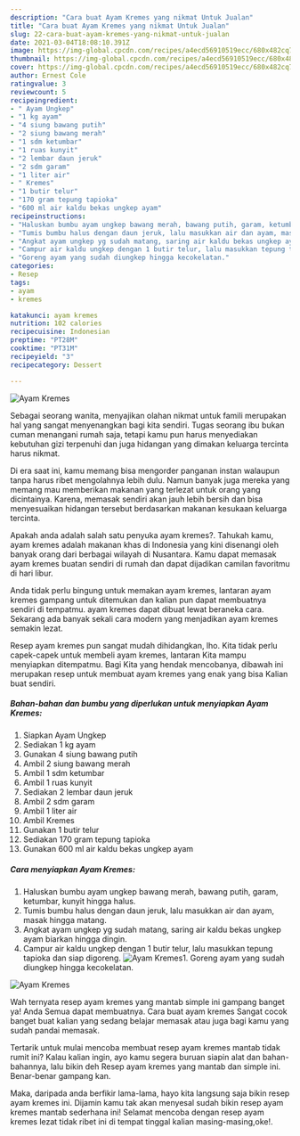 ```yaml
---
description: "Cara buat Ayam Kremes yang nikmat Untuk Jualan"
title: "Cara buat Ayam Kremes yang nikmat Untuk Jualan"
slug: 22-cara-buat-ayam-kremes-yang-nikmat-untuk-jualan
date: 2021-03-04T18:08:10.391Z
image: https://img-global.cpcdn.com/recipes/a4ecd56910519ecc/680x482cq70/ayam-kremes-foto-resep-utama.jpg
thumbnail: https://img-global.cpcdn.com/recipes/a4ecd56910519ecc/680x482cq70/ayam-kremes-foto-resep-utama.jpg
cover: https://img-global.cpcdn.com/recipes/a4ecd56910519ecc/680x482cq70/ayam-kremes-foto-resep-utama.jpg
author: Ernest Cole
ratingvalue: 3
reviewcount: 5
recipeingredient:
- " Ayam Ungkep"
- "1 kg ayam"
- "4 siung bawang putih"
- "2 siung bawang merah"
- "1 sdm ketumbar"
- "1 ruas kunyit"
- "2 lembar daun jeruk"
- "2 sdm garam"
- "1 liter air"
- " Kremes"
- "1 butir telur"
- "170 gram tepung tapioka"
- "600 ml air kaldu bekas ungkep ayam"
recipeinstructions:
- "Haluskan bumbu ayam ungkep bawang merah, bawang putih, garam, ketumbar, kunyit hingga halus."
- "Tumis bumbu halus dengan daun jeruk, lalu masukkan air dan ayam, masak hingga matang."
- "Angkat ayam ungkep yg sudah matang, saring air kaldu bekas ungkep ayam biarkan hingga dingin."
- "Campur air kaldu ungkep dengan 1 butir telur, lalu masukkan tepung tapioka dan siap digoreng."
- "Goreng ayam yang sudah diungkep hingga kecokelatan."
categories:
- Resep
tags:
- ayam
- kremes

katakunci: ayam kremes 
nutrition: 102 calories
recipecuisine: Indonesian
preptime: "PT28M"
cooktime: "PT31M"
recipeyield: "3"
recipecategory: Dessert

---
```



![Ayam Kremes](https://img-global.cpcdn.com/recipes/a4ecd56910519ecc/680x482cq70/ayam-kremes-foto-resep-utama.jpg)

Sebagai seorang wanita, menyajikan olahan nikmat untuk famili merupakan hal yang sangat menyenangkan bagi kita sendiri. Tugas seorang ibu bukan cuman menangani rumah saja, tetapi kamu pun harus menyediakan kebutuhan gizi terpenuhi dan juga hidangan yang dimakan keluarga tercinta harus nikmat.

Di era  saat ini, kamu memang bisa mengorder panganan instan walaupun tanpa harus ribet mengolahnya lebih dulu. Namun banyak juga mereka yang memang mau memberikan makanan yang terlezat untuk orang yang dicintainya. Karena, memasak sendiri akan jauh lebih bersih dan bisa menyesuaikan hidangan tersebut berdasarkan makanan kesukaan keluarga tercinta. 



Apakah anda adalah salah satu penyuka ayam kremes?. Tahukah kamu, ayam kremes adalah makanan khas di Indonesia yang kini disenangi oleh banyak orang dari berbagai wilayah di Nusantara. Kamu dapat memasak ayam kremes buatan sendiri di rumah dan dapat dijadikan camilan favoritmu di hari libur.

Anda tidak perlu bingung untuk memakan ayam kremes, lantaran ayam kremes gampang untuk ditemukan dan kalian pun dapat membuatnya sendiri di tempatmu. ayam kremes dapat dibuat lewat beraneka cara. Sekarang ada banyak sekali cara modern yang menjadikan ayam kremes semakin lezat.

Resep ayam kremes pun sangat mudah dihidangkan, lho. Kita tidak perlu capek-capek untuk membeli ayam kremes, lantaran Kita mampu menyiapkan ditempatmu. Bagi Kita yang hendak mencobanya, dibawah ini merupakan resep untuk membuat ayam kremes yang enak yang bisa Kalian buat sendiri.

<!--inarticleads1-->

##### Bahan-bahan dan bumbu yang diperlukan untuk menyiapkan Ayam Kremes:

1. Siapkan  Ayam Ungkep
1. Sediakan 1 kg ayam
1. Gunakan 4 siung bawang putih
1. Ambil 2 siung bawang merah
1. Ambil 1 sdm ketumbar
1. Ambil 1 ruas kunyit
1. Sediakan 2 lembar daun jeruk
1. Ambil 2 sdm garam
1. Ambil 1 liter air
1. Ambil  Kremes
1. Gunakan 1 butir telur
1. Sediakan 170 gram tepung tapioka
1. Gunakan 600 ml air kaldu bekas ungkep ayam




<!--inarticleads2-->

##### Cara menyiapkan Ayam Kremes:

1. Haluskan bumbu ayam ungkep bawang merah, bawang putih, garam, ketumbar, kunyit hingga halus.
1. Tumis bumbu halus dengan daun jeruk, lalu masukkan air dan ayam, masak hingga matang.
1. Angkat ayam ungkep yg sudah matang, saring air kaldu bekas ungkep ayam biarkan hingga dingin.
1. Campur air kaldu ungkep dengan 1 butir telur, lalu masukkan tepung tapioka dan siap digoreng.
<img src="//assets-global.cpcdn.com/assets/icons/button_play-2c75c40dde080a61004c1f40b05d8f140eaff45d7e9e6481dc71c63d2e7c4909.png" alt="Ayam Kremes">1. Goreng ayam yang sudah diungkep hingga kecokelatan.
<img src="//assets-global.cpcdn.com/assets/icons/button_play-2c75c40dde080a61004c1f40b05d8f140eaff45d7e9e6481dc71c63d2e7c4909.png" alt="Ayam Kremes">



Wah ternyata resep ayam kremes yang mantab simple ini gampang banget ya! Anda Semua dapat membuatnya. Cara buat ayam kremes Sangat cocok banget buat kalian yang sedang belajar memasak atau juga bagi kamu yang sudah pandai memasak.

Tertarik untuk mulai mencoba membuat resep ayam kremes mantab tidak rumit ini? Kalau kalian ingin, ayo kamu segera buruan siapin alat dan bahan-bahannya, lalu bikin deh Resep ayam kremes yang mantab dan simple ini. Benar-benar gampang kan. 

Maka, daripada anda berfikir lama-lama, hayo kita langsung saja bikin resep ayam kremes ini. Dijamin kamu tak akan menyesal sudah bikin resep ayam kremes mantab sederhana ini! Selamat mencoba dengan resep ayam kremes lezat tidak ribet ini di tempat tinggal kalian masing-masing,oke!.

